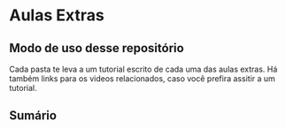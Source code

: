 # Aulas Extras

## Modo de uso desse repositório

Cada pasta te leva a um tutorial escrito de cada uma das aulas extras. Há também links para os videos relacionados, caso você prefira assitir a um tutorial.

## Sumário

